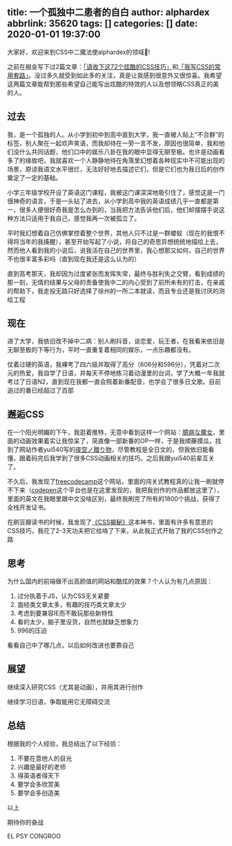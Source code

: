 title: 一个孤独中二患者的自白
author: alphardex
abbrlink: 35620
tags: []
categories: []
date: 2020-01-01 19:37:00
---
大家好，欢迎来到CSS中二魔法使alphardex的领域🙌!

之前在掘金写下过2篇文章：[「请收下这72个炫酷的CSS技巧」](https://juejin.im/post/6844904031513477128)和[「我写CSS的常用套路」](https://juejin.im/post/6844904033405108232)。没过多久就受到如此多的关注，真是让我感到很意外又很惊喜。我希望这两篇文章能帮到那些希望自己能写出炫酷的特效的人以及想领略CSS真正的美的人。

<!--more-->

## 过去

我，是一个孤独的人。从小学到初中到高中直到大学，我一直被人贴上“不合群”的标签，别人聚在一起欢声笑语，而我却待在一旁一言不发，原因也很简单，我和他们没什么共同话题，他们口中的娱乐八卦在我的眼中显得无聊至极。也许是动画看多了的缘故吧，我就喜欢一个人静静地待在角落里幻想着各种现实中不可能出现的场景，原谅我语文水平很烂，无法好好地去描述它们，但是它们也为我日后的创作奠定了一定的基础。

小学三年级学校开设了英语这门课程，我被这门课深深地吸引住了，感觉这是一门很神奇的语言，于是一头钻了进去，从小学到高中我的英语成绩几乎一直都是第一，很多人便很好奇我是怎么办到的，当我把方法告诉他们后，他们却摆摆手说这种方法只适用于我自己，感觉我再一次被孤立了。

平时我幻想着自己仿佛掌控着整个世界，其他人只不过是一群蝼蚁（现在的我恨不得将当年的我揍醒），甚至开始写起了小说，将自己的奇思异想统统地描绘上去，然而他人看到我的小说后，说我活在自己的世界里，我心想那又如何，自己的世界不也很丰富多彩吗（直到现在我还是这么认为的）

直到高考那天，我却因为过度紧张而发挥失常，最终与胜利失之交臂，看到成绩的那一刻，无情的结果与父母的责备使我中二的内心受到了前所未有的打击，在亲戚的帮助下，我走投无路只好选择了徐州的一所二本就读，而且专业还是我讨厌的测绘工程

## 现在

进了大学，我依旧改不掉中二病：别人刷抖音，谈恋爱，玩王者，在我看来依旧是无聊至极的下等行为，平时一直重复着相同的娱乐，一点乐趣都没有。

仗着过硬的英语，我裸考了四六级并取得了高分（606分和596分），凭着对二次元的热爱，我自学了日语，并每天不停地练习着动漫里的台词，学了大概一年我就考过了日语N2，直到现在我都一直会照着新番配音，也学会了很多日文歌。目前追过的番已经超过了百部

## 邂逅CSS

在一个阳光明媚的下午，我逛着推特，无意中看到这样一个网站：[臆病な魔女](https://yui540.graphics/)，里面的动画效果着实让我惊呆了，简直像一部新番的OP一样，于是我顺藤摸瓜，找到了网站作者yui540写的[夜空ノ贈り物](https://yozora.magical-girl.site/)，尽管教程是全日文的，但我依旧能看懂，跟着码完后我学到了很多CSS动画相关的技巧。之后我跟yui540前辈互关了。

不久后，我发现了[freecodecamp](https://www.freecodecamp.org/)这个网站，里面的闯关式教程真的让我一刷就停不下来（[codepen](https://codepen.io/)这个平台也是在这里发现的，我把我创作的作品都放这里了），里面的英文在我眼里跟中文没啥区别，最终我刷完了所有的1800个挑战，获得了全栈开发证书。

在刷豆瓣读书的时候，我发现了[《CSS揭秘》](https://book.douban.com/subject/26745943/)这本神书，里面有许多有意思的CSS技巧，我花了2-3天功夫把它给啃了下来，从此我正式开始了我的CSS创作之路

## 思考

为什么国内的前端做不出高颜值的网站和酷炫的效果？个人认为有几点原因：

1. 过分执着于JS，认为CSS无关紧要
2. 面经类文章太多，有趣的技巧类文章太少
3. 考虑到要兼容IE而不敢玩那些新特性
4. 看的太少，脑子里没货，自然也就缺乏想象力
5. 996的压迫

看看自己中了哪几点，以后如何改进也要靠自己

## 展望

继续深入研究CSS（尤其是动画），并用其进行创作

继续学习日语，争取能用它无障碍交流

## 总结

根据我的个人经验，我总结出了以下经验：

1. 不要在意他人的目光
2. 兴趣是最好的老师
3. 得英语者得天下
4. 要学会多欣赏美
5. 要学会多创造美

以上

期待你的奋战

EL PSY CONGROO